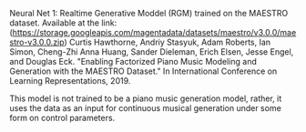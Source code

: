 Neural Net 1: Realtime Generative Moddel (RGM) trained on the MAESTRO dataset.
Available at the link:
(https://storage.googleapis.com/magentadata/datasets/maestro/v3.0.0/maestro-v3.0.0.zip)
Curtis Hawthorne, Andriy Stasyuk, Adam Roberts, Ian Simon, Cheng-Zhi Anna Huang,
Sander Dieleman, Erich Elsen, Jesse Engel, and Douglas Eck. "Enabling
Factorized Piano Music Modeling and Generation with the MAESTRO Dataset."
In International Conference on Learning Representations, 2019.

This model is not trained to be a piano music generation model, rather, it uses the data as an input for continuous musical generation under some form on control parameters.
